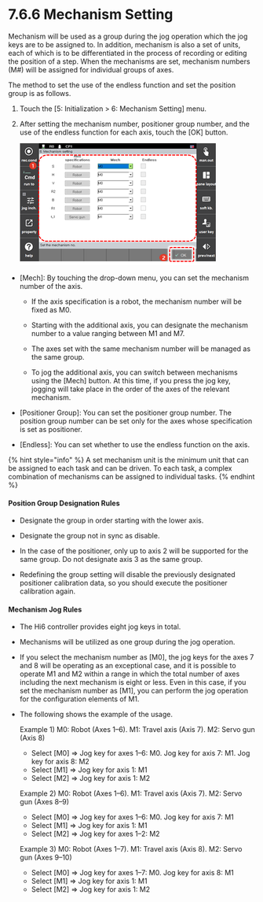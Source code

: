 ﻿# 7.6.6 Mechanism Setting

Mechanism will be used as a group during the jog operation which the jog keys are to be assigned to. In addition, mechanism is also a set of units, each of which is to be differentiated in the process of recording or editing the position of a step. When the mechanisms are set, mechanism numbers \(M\#\) will be assigned for individual groups of axes.

The method to set the use of the endless function and set the position group is as follows.

1.	Touch the \[5: Initialization &gt; 6: Mechanism Setting\] menu.

2.	After setting the mechanism number, positioner group number, and the use of the endless function for each axis, touch the \[OK\] button.

    ![](../../_assets/tp630/robot-mechanism_eng.png)



* \[Mech\]: By touching the drop-down menu, you can set the mechanism number of the axis.
  * If the axis specification is a robot, the mechanism number will be fixed as M0.
  * 
    Starting with the additional axis, you can designate the mechanism number to a value ranging between M1 and M7.

  * 
    The axes set with the same mechanism number will be managed as the same group.

  * 
    To jog the additional axis, you can switch between mechanisms using the \[Mech\] button. At this time, if you press the jog key, jogging will take place in the order of the axes of the relevant mechanism.
* 
  \[Positioner Group\]: You can set the positioner group number. The position group number can be set only for the axes whose specification is set as positioner.

* 
  \[Endless\]: You can set whether to use the endless function on the axis.



{% hint style="info" %}
A set mechanism unit is the minimum unit that can be assigned to each task and can be driven. To each task, a complex combination of mechanisms can be assigned to individual tasks.
{% endhint %}

#### 

#### Position Group Designation Rules

* Designate the group in order starting with the lower axis.
* 
  Designate the group not in sync as disable.

* 
  In the case of the positioner, only up to axis 2 will be supported for the same group. Do not designate axis 3 as the same group.

* 
  Redefining the group setting will disable the previously designated positioner calibration data, so you should execute the positioner calibration again.



#### Mechanism Jog Rules 

* The Hi6 controller provides eight jog keys in total.
* 
  Mechanisms will be utilized as one group during the jog operation.

* 
  If you select the mechanism number as \[M0\], the jog keys for the axes 7 and 8 will be operating as an exceptional case, and it is possible to operate M1 and M2 within a range in which the total number of axes including the next mechanism is eight or less. Even in this case, if you set the mechanism number as \[M1\], you can perform the jog operation for the configuration elements of M1. 

* 
  The following shows the example of the usage.

  Example 1\) M0: Robot \(Axes 1–6\). M1: Travel axis \(Axis 7\). M2: Servo gun \(Axis 8\)

  * Select \[M0\] ⇒ Jog key for axes 1–6: M0. Jog key for axis 7: M1. Jog key for axis 8: M2
  * Select \[M1\] ⇒ Jog key for axis 1: M1
  * Select \[M2\] ⇒ Jog key for axis 1: M2

  Example 2\) M0: Robot \(Axes 1–6\). M1: Travel axis \(Axis 7\). M2: Servo gun \(Axes 8–9\)

  * Select \[M0\] ⇒ Jog key for axes 1–6: M0. Jog key for axis 7: M1
  * Select \[M1\] ⇒ Jog key for axis 1: M1
  * Select \[M2\] ⇒ Jog key for axes 1–2: M2

  Example 3\) M0: Robot \(Axes 1–7\). M1: Travel axis \(Axis 8\). M2: Servo gun \(Axes 9–10\)

  * Select \[M0\] ⇒ Jog key for axes 1–7: M0. Jog key for axis 8: M1
  * Select \[M1\] ⇒ Jog key for axis 1: M1
  * Select \[M2\] ⇒ Jog key for axis 1: M2





